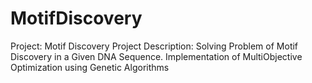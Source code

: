 MotifDiscovery
==============

Project: Motif Discovery  Project Description: Solving Problem of Motif Discovery in a Given DNA Sequence. Implementation of MultiObjective Optimization using Genetic Algorithms
